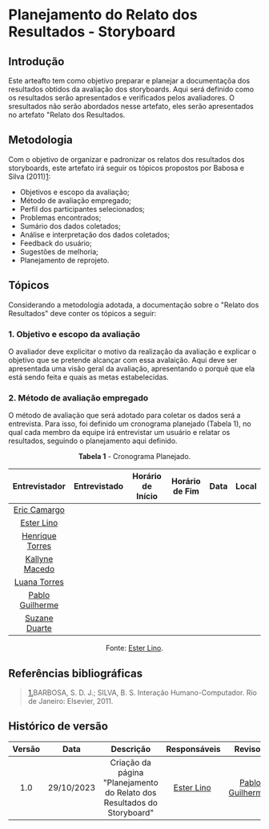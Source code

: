 # **Planejamento do Relato dos Resultados - Storyboard**

## Introdução

Este arteafto tem como objetivo preparar e planejar a documentaçõa dos resultados obtidos da avaliação dos storyboards. Aqui será definido como os resultados serão apresentados e verificados pelos avaliadores. O sresultados não serão abordados nesse artefato, eles serão apresentados no artefato "Relato dos Resultados.

## Metodologia

Com o objetivo de organizar e padronizar os relatos dos resultados dos storyboards, este artefato irá seguir os tópicos propostos por Babosa e Silva (2011)<a id="anchor_1" href="#REF1">1</a>:

- Objetivos e escopo da avaliação;
- Método de avaliação empregado;
- Perfil dos participantes selecionados;
- Problemas encontrados;
- Sumário dos dados coletados;
- Análise e interpretação dos dados coletados;
- Feedback do usuário;
- Sugestões de melhoria;
- Planejamento de reprojeto.

## Tópicos

Considerando a metodologia adotada, a documentação sobre o "Relato dos Resultados" deve conter os tópicos a seguir:

### 1. Objetivo e escopo da avaliação

O avaliador deve explicitar o motivo da realização da avaliação e explicar o objetivo que se pretende alcançar com essa avalaição. Aqui deve ser apresentada uma visão geral da avaliação, apresentando o porquê que ela está sendo feita e quais as metas estabelecidas.

### 2. Método de avaliação empregado

O método de avaliação que será adotado para coletar os dados será a entrevista. Para isso, foi definido um cronograma planejado (Tabela 1), no qual cada membro da equipe irá entrevistar um usuário e relatar os resultados, seguindo o planejamento aqui definido. 

<center>

**Tabela 1** - Cronograma Planejado.

| Entrevistador | Entrevistado | Horário de Início | Horário de Fim |    Data    |    Local     |
| :----------------: | :-------------: | :---------------: | :------------: | :--------: | :----------: |
| [Eric Camargo](https://github.com/ericcs10) |  |  |  |  |  |
| [Ester Lino](https://github.com/esteerlino) |  |  |  |  |  |
| [Henrique Torres](https://github.com/henriqtorresl) |  |  |  |  |  |
| [Kallyne Macedo](https://github.com/kalipassos) |  |  |  |  |  |
| [Luana Torres](https://github.com/luanatorress) |  |  |  |  |  |
| [Pablo Guilherme](https://github.com/PabloGJBS) |  |  |  |  |  |
| [Suzane Duarte](https://github.com/suzaneduarte) |  |  |  |  |  |

Fonte: [Ester Lino](https://github.com/esteerlino).

</center>







## Referências bibliográficas

> <a id="REF1" href="#anchor_1">1.</a>BARBOSA, S. D. J.; SILVA, B. S. Interação Humano-Computador. Rio de Janeiro: Elsevier, 2011.<br>

## Histórico de versão

| Versão |    Data    |                  Descrição                   |         Responsáveis          |    Revisor    |
| :----: | :--------: | :------------------------------------------: | :---------------------------: | :-----------: |
|  1.0   | 29/10/2023 | Criação da página "Planejamento do Relato dos Resultados do Storyboard" | [Ester Lino](https://github.com/esteerlino) | [Pablo Guilherme](https://github.com/PabloGJBS) |